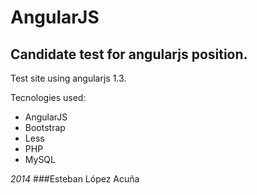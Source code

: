 # AngularJS 
## Candidate test for angularjs position.

Test site using angularjs 1.3.

Tecnologies used:

* AngularJS
* Bootstrap
* Less
* PHP
* MySQL

*2014*
###Esteban López Acuña